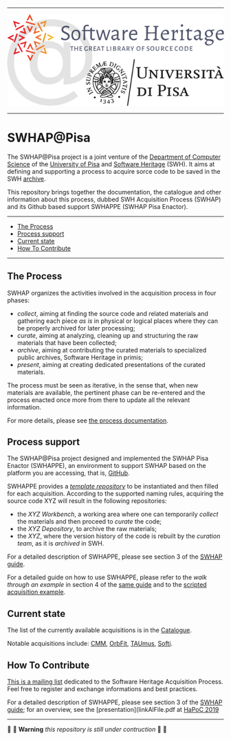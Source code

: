 
---
<p align="center">
  <img src="./SWHAP-PISA-LOGO-HEAD.png" alt="SWHAP@PISA"/>
</p>
<!-- ![SWHAP@PISA](./DOCS_OLD/IMAGES/SWHAP-PISA-LOGO-HEAD.png) -->

---

# SWHAP@Pisa

The SWHAP@Pisa project is a joint venture of the [Department of Computer Science](https://di.unipi.it) of the [University of Pisa](https://unipi.it) and [Software Heritage](https://www.softwareheritage.org) (SWH). It aims at defining and supporting a process to acquire sorce code to be saved in the SWH [archive](https://archive.softwareheritage.org/browse/search/?q=https%3A%2F%2Fgithub.com%2FUnipisa%2F).

This repository brings together the documentation, the catalogue and other information about this process, dubbed SWH Acquisition Process (SWHAP) and its Github based support SWHAPPE (SWHAP Pisa Enactor).


---


- [The Process](#the-process)
- [Process support](#process-support)
- [Current state](#current-state)
- [How To Contribute](#how-to-contribute)


---

## The Process

SWHAP organizes the activities involved in the acquisition process in four phases:

- *collect*, aiming at finding the source code and related materials and gathering each piece *as is* in physical or logical places where they can be properly archived for later processing;
- *curate*, aiming at analyzing, cleaning up and structuring the raw materials that have been collected;
- *archive*, aiming at contributing the curated materials to specialized public archives, Software Heritage in primis;
- *present*, aiming at creating dedicated presentations of the curated materials.

The process must be seen as iterative, in the sense that, when new materials are available, the pertinent phase can be re-entered and the process enacted once more from there to update all the relevant information.

For more details, please see [the process documentation](https://github.com/SoftwareHeritage/swhapguide/blob/master/SWHAP%40Pisa.pdf).

## Process support

The SWHAP@Pisa project designed and implemented the SWHAP Pisa Enactor (SWHAPPE), an environment to support SWHAP based on the platform you are accessing, that is, [GitHub](https://github.com/).

SWHAPPE provides a [*template repository*](https://github.com/Unipisa/SWHAP-TEMPLATE) to be instantiated and then filled for each acquisition. According to the supported naming rules, acquiring the source code XYZ will result in the following repositories:

- the *XYZ Workbench*, a working area where one can temporarily *collect* the materials and then proceed to *curate* the code;
- the *XYZ Depository*, to archive the raw materials;
- the *XYZ*, where the version history of the code is rebuilt by the *curation team*, as it is *archived* in SWH.

For a detailed description of SWHAPPE, please see section 3 of the [SWHAP guide](https://github.com/SoftwareHeritage/swhapguide/blob/master/SWHAP@Pisa.md).

For a detailed guide on how to use SWHAPPE, please refer to the *walk through an example* in section 4 of the [same guide](https://github.com/SoftwareHeritage/swhapguide/blob/master/SWHAP@Pisa.md) and to the [scripted acquisition example](https://github.com/Unipisa/SWHAP-EXAMPLE).

## Current state

The list of the currently available acquisitions is in the [Catalogue](./catalogue.md).

Notable acquisitions include: [CMM](https://github.com/Unipisa/CMM), [OrbFit](https://github.com/Unipisa/OrbFit), [TAUmus](https://github.com/Unipisa/TAUmus), [Softi](https://github.com/Unipisa/Softi).


## How To Contribute<!--_Here a brief description of how an acquisition can be done_ -->

[This is a mailing list](https://sympa.inria.fr/sympa/info/swhap) dedicated to the Software Heritage Acquisition Process.
Feel free to register and exchange informations and best practices.

For a detailed description of SWHAPPE, please see section 3 of the [SWHAP guide](https://github.com/SoftwareHeritage/swhapguide/blob/master/SWHAP%40Pisa.pdf); for an overview, see the [presentation](linkAlFile.pdf at [HaPoC 2019]( https://hapoc2019.sciencesconf.org)



----------------------------

:construction: :construction_worker: **Warning** _this repository is still under contruction_  :construction_worker: :construction:
